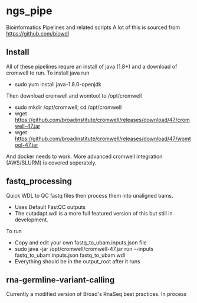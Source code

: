 # ngs_pipe
Bioinformatics Pipelines and related scripts 
A lot of this is sourced from https://github.com/biowdl

## Install
All of these pipelines requre an install of java (1.8+) and a download of cromwell to run.
To install java run 
 * sudo yum install java-1.8.0-openjdk

Then download cromwell and womtool to /opt/cromwell
 * sudo mkdir /opt/cromwell; cd /opt/cromwell
 * wget https://github.com/broadinstitute/cromwell/releases/download/47/cromwell-47.jar
 * wget https://github.com/broadinstitute/cromwell/releases/download/47/womtool-47.jar

And docker needs to work. More advanced cromwell integration (AWS/SLURM) is covered seperately.

## fastq_processing
Quick WDL to QC fastq files then process them into unaligned bams. 
* Uses Default FastQC outputs
* The cutadapt.wdl is a more full featured version of this but still in development.
  
To run
* Copy and edit your own fastq_to_ubam.inputs.json file
* sudo java -jar /opt/cromwell/cromwell-47.jar run --inputs fastq_to_ubam.inputs.json fastq_to_ubam.wdl
* Everything should be in the output_root after it runs

## rna-germline-variant-calling
Currently a modified version of Broad's RnaSeq best practices. In process


